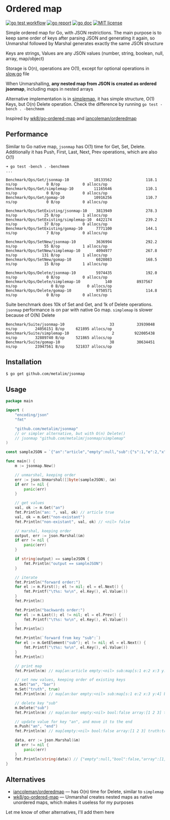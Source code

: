 # Ordered map

[![go test workflow](https://github.com/metalim/jsonmap/actions/workflows/gotest.yml/badge.svg)](https://github.com/metalim/jsonmap/actions/workflows/gotest.yml)
[![go report](https://goreportcard.com/badge/github.com/metalim/jsonmap)](https://goreportcard.com/report/github.com/metalim/jsonmap)
[![go doc](https://img.shields.io/badge/godoc-reference-blue.svg)](https://pkg.go.dev/github.com/metalim/jsonmap)
[![MIT license](https://img.shields.io/badge/License-MIT-blue.svg)](https://opensource.org/licenses/mit/)

Simple ordered map for Go, with JSON restrictions. The main purpose is to keep same order of keys after parsing JSON and generating it again, so Unmarshal followed by Marshal generates exactly the same JSON structure

Keys are strings, Values are any JSON values (number, string, boolean, null, array, map/object)

Storage is O(n), operations are O(1), except for optional operations in [slow.go](slow.go) file

When Unmarshalling, **any nested map from JSON is created as ordered jsonmap**, including maps in nested arrays

Alternative implementation is in [simplemap](simplemap), it has simple structure, O(1) Keys, but O(n) Delete operation. Check the difference by running `go test -bench . -benchmem`

Inspired by [wk8/go-ordered-map](https://github.com/wk8/go-ordered-map) and [iancoleman/orderedmap](https://github.com/iancoleman/orderedmap)

## Performance

Similar to Go native map, `jsonmap` has O(1) time for Get, Set, Delete. Additionally it has Push, First, Last, Next, Prev operations, which are also O(1)

```
➜ go test -bench . -benchmem
...

Benchmark/Ops/Get/jsonmap-10           10133562               118.1 ns/op             0 B/op          0 allocs/op
Benchmark/Ops/Get/simplemap-10         11165646               110.1 ns/op             0 B/op          0 allocs/op
Benchmark/Ops/Get/gomap-10             10916256               110.7 ns/op             0 B/op          0 allocs/op

Benchmark/Ops/SetExisting/jsonmap-10    3813949               278.3 ns/op            25 B/op          1 allocs/op
Benchmark/Ops/SetExisting/simplemap-10  4422174               239.2 ns/op            37 B/op          0 allocs/op
Benchmark/Ops/SetExisting/gomap-10      7771100               144.1 ns/op             7 B/op          0 allocs/op

Benchmark/Ops/SetNew/jsonmap-10         3636994               292.2 ns/op            55 B/op          1 allocs/op
Benchmark/Ops/SetNew/simplemap-10       4094977               267.8 ns/op           131 B/op          1 allocs/op
Benchmark/Ops/SetNew/gomap-10           6028083               168.5 ns/op            15 B/op          1 allocs/op

Benchmark/Ops/Delete/jsonmap-10         5974435               192.0 ns/op             0 B/op          0 allocs/op
Benchmark/Ops/Delete/simplemap-10           140           8937567 ns/op               0 B/op          0 allocs/op
Benchmark/Ops/Delete/gomap-10           9750571               114.8 ns/op             0 B/op          0 allocs/op
```

Suite benchmark does 10k of Set and Get, and 1k of Delete operations. `jsonmap` performance is on par with native Go map. `simplemap` is slower because of O(N) Delete

```
Benchmark/Suite/jsonmap-10                    33          33939048 ns/op        24056151 B/op     621895 allocs/op
Benchmark/Suite/simplemap-10                   2         922005438 ns/op        32889740 B/op     521865 allocs/op
Benchmark/Suite/gomap-10                      38          30634451 ns/op        23947561 B/op     521837 allocs/op
```

## Installation
```bash
$ go get github.com/metalim/jsonmap
```

## Usage

```go
package main

import (
	"encoding/json"
	"fmt"

	"github.com/metalim/jsonmap"
	// or simpler alternative, but with O(n) Delete()
	// jsonmap "github.com/metalim/jsonmap/simplemap"
)

const sampleJSON = `{"an":"article","empty":null,"sub":{"s":1,"e":2,"x":3,"y":4},"bool":false,"array":[1,2,3]}`

func main() {
	m := jsonmap.New()

	// unmarshal, keeping order
	err := json.Unmarshal([]byte(sampleJSON), &m)
	if err != nil {
		panic(err)
	}

	// get values
	val, ok := m.Get("an")
	fmt.Println("an: ", val, ok) // article true
	val, ok = m.Get("non-existant")
	fmt.Println("non-existant", val, ok) // <nil> false

	// marshal, keeping order
	output, err := json.Marshal(&m)
	if err != nil {
		panic(err)
	}

	if string(output) == sampleJSON {
		fmt.Println("output == sampleJSON")
	}

	// iterate
	fmt.Println("forward order:")
	for el := m.First(); el != nil; el = el.Next() {
		fmt.Printf("\t%s: %v\n", el.Key(), el.Value())
	}
	fmt.Println()

	fmt.Println("backwards order:")
	for el := m.Last(); el != nil; el = el.Prev() {
		fmt.Printf("\t%s: %v\n", el.Key(), el.Value())
	}
	fmt.Println()

	fmt.Println(`forward from key "sub":`)
	for el := m.GetElement("sub"); el != nil; el = el.Next() {
		fmt.Printf("\t%s: %v\n", el.Key(), el.Value())
	}
	fmt.Println()

	// print map
	fmt.Println(m) // map[an:article empty:<nil> sub:map[s:1 e:2 x:3 y:4] bool:false array:[1 2 3]]

	// set new values, keeping order of existing keys
	m.Set("an", "bar")
	m.Set("truth", true)
	fmt.Println(m) // map[an:bar empty:<nil> sub:map[s:1 e:2 x:3 y:4] bool:false array:[1 2 3] truth:true]

	// delete key "sub"
	m.Delete("sub")
	fmt.Println(m) // map[an:bar empty:<nil> bool:false array:[1 2 3] truth:true]

	// update value for key "an", and move it to the end
	m.Push("an", "end")
	fmt.Println(m) // map[empty:<nil> bool:false array:[1 2 3] truth:true an:end]

	data, err := json.Marshal(&m)
	if err != nil {
		panic(err)
	}
	fmt.Println(string(data)) // {"empty":null,"bool":false,"array":[1,2,3],"truth":true,"an":"end"}
}

```

## Alternatives

* [iancoleman/orderedmap](https://github.com/iancoleman/orderedmap) — has O(n) time for Delete, similar to `simplemap`
* [wk8/go-ordered-map](https://github.com/wk8/go-ordered-map) — Unmarshal creates nested maps as native unordered maps, which makes it useless for my purposes

Let me know of other alternatives, I'll add them here
